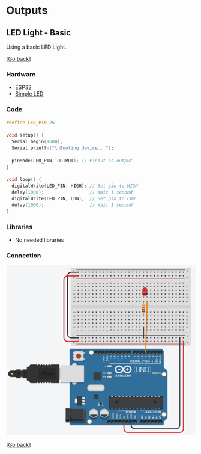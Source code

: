 # Outputs
## LED Light - Basic
Using a basic LED Light.

[[Go back]](/outputs/led_light)

### Hardware
- ESP32
- [Simple LED](../docs/basic.png)

### [Code](basic.ino)
```cpp
#define LED_PIN 25

void setup() {
  Serial.begin(9600);
  Serial.println("\nBooting device...");

  pinMode(LED_PIN, OUTPUT); // Pinout as output
}

void loop() {
  digitalWrite(LED_PIN, HIGH); // Set pin to HIGH
  delay(1000);                 // Wait 1 second
  digitalWrite(LED_PIN, LOW);  // Set pin to LOW
  delay(1000);                 // Wait 1 second
}
```

### Libraries
- No needed libraries

### Connection
![Connection basic LED light](../docs/connection_basic.png)

[[Go back]](/outputs/led_light)

